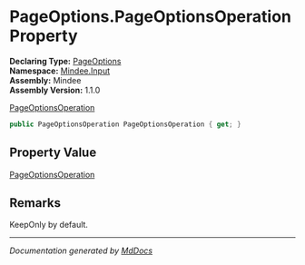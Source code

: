 ﻿<!--  
  <auto-generated>   
    The contents of this file were generated by a tool.  
    Changes to this file may be list if the file is regenerated  
  </auto-generated>   
-->

# PageOptions.PageOptionsOperation Property

**Declaring Type:** [PageOptions](../index.md)  
**Namespace:** [Mindee.Input](../../index.md)  
**Assembly:** Mindee  
**Assembly Version:** 1.1.0

[PageOptionsOperation](../../PageOptionsOperation/index.md)

```csharp
public PageOptionsOperation PageOptionsOperation { get; }
```

## Property Value

[PageOptionsOperation](../../PageOptionsOperation/index.md)

## Remarks

KeepOnly by default.

___

*Documentation generated by [MdDocs](https://github.com/ap0llo/mddocs)*

